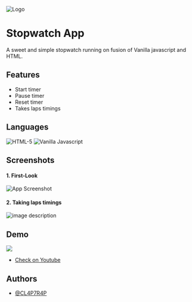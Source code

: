

![Logo](https://encrypted-tbn0.gstatic.com/images?q=tbn:ANd9GcQ4Oeeg2xI6cZjo8KTE67nIxMS3EeUStUdQCA&usqp=CAU)
# Stopwatch App

A sweet   and simple stopwatch running on fusion of Vanilla javascript and HTML.


## Features

- Start timer
- Pause timer
- Reset timer
- Takes laps timings




## Languages



![HTML-5](https://img.shields.io/badge/1-HTML-yellow)
![ Vanilla Javascript](https://img.shields.io/badge/2-Vanilla%20JS-green)


## Screenshots

#### 1. First-Look

![App Screenshot](https://user-images.githubusercontent.com/57012258/234343467-0af8005e-d1dd-421c-8655-a55199ed245e.png)

#### 2. Taking laps timings
![image description](https://user-images.githubusercontent.com/57012258/234343873-1d33d570-d2f3-47bd-b1d3-7e6e049b84f9.png)

 
## Demo



![](https://user-images.githubusercontent.com/57012258/234349139-3176bad0-feb6-4c7e-a906-842b65b53899.gif)
- [Check on Youtube](https://youtu.be/aMavMeQ_Nuw)

## Authors

- [@CL4P7R4P](https://github.com/CL4P7R4P-97)


